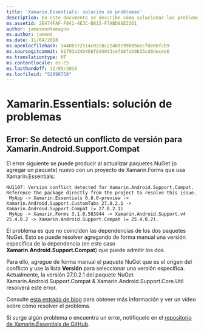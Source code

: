 ```yaml
---
title: 'Xamarin.Essentials: solución de problemas'
description: En este documento se describe cómo solucionar los problemas encontrados al desarrollar con la biblioteca Xamarin.Essentials.
ms.assetid: 2E474FAF-F841-4E3C-B815-F7ABD8EE3361
author: jamesmontemagno
ms.author: jamont
ms.date: 11/04/2018
ms.openlocfilehash: 3440b572514c02c8c2240dc99b09aecfde06fcb9
ms.sourcegitcommit: 01f93a34b466f8d4043cef68fab9b35cd8decee6
ms.translationtype: HT
ms.contentlocale: es-ES
ms.lasthandoff: 12/05/2018
ms.locfileid: "52898758"
---
```

# <a name="xamarinessentials-troubleshooting"></a>Xamarin.Essentials: solución de problemas

## <a name="error-version-conflict-detected-for-xamarinandroidsupportcompat"></a>Error: Se detectó un conflicto de versión para Xamarin.Android.Support.Compat

El error siguiente se puede producir al actualizar paquetes NuGet (o agregar un paquete) nuevo con un proyecto de Xamarin.Forms que usa Xamarin.Essentials:

```error
NU1107: Version conflict detected for Xamarin.Android.Support.Compat. Reference the package directly from the project to resolve this issue. 
 MyApp -> Xamarin.Essentials 0.8.0-preview -> Xamarin.Android.Support.CustomTabs 27.0.2.1 -> Xamarin.Android.Support.Compat (= 27.0.2.1) 
 MyApp -> Xamarin.Forms 3.1.0.583944 -> Xamarin.Android.Support.v4 25.4.0.2 -> Xamarin.Android.Support.Compat (= 25.4.0.2).
```

El problema es que no coinciden las dependencias de los dos paquetes NuGet. Esto se puede resolver agregando de forma manual una versión específica de la dependencia (en este caso **Xamarin.Android.Support.Compat**) que puede admitir los dos.

Para ello, agregue de forma manual el paquete NuGet que es el origen del conflicto y use la lista **Versión** para seleccionar una versión específica. Actualmente, la versión 27.0.2.1 del paquete NuGet Xamarin.Android.Support.Compat & Xamarin.Android.Support.Core.Util resolverá este error.

Consulte [esta entrada de blog](https://redth.codes/how-to-fix-the-dreaded-version-conflict-nuget-error-in-your-xamarin-android-projects/) para obtener más información y ver un vídeo sobre cómo resolver el problema.

Si surge algún problema o encuentra un error, notifíquelo en el [repositorio de Xamarin.Essentials de GitHub](http://github.com/xamarin/Essentials).

